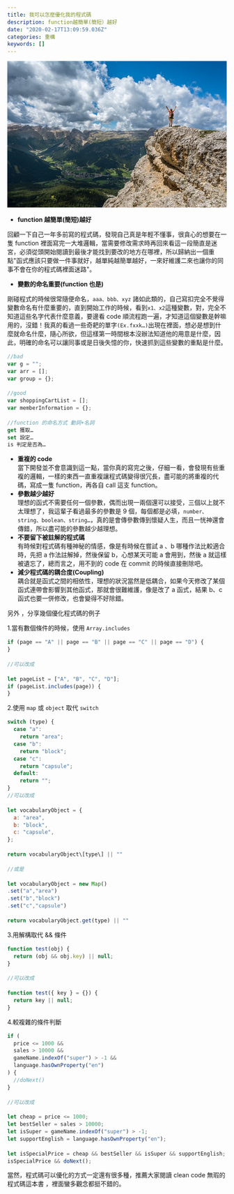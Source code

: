 ```yaml
---
title: 我可以怎麼優化我的程式碼
description: function越簡單(簡短）越好
date: "2020-02-17T13:09:59.036Z"
categories: 重構
keywords: []
---
```


![](/img/1__lwB__n7DxRX76Ba7Y2kEvkw.jpeg)

- **function 越簡單(簡短)越好**

回顧一下自己一年多前寫的程式碼，發現自己真是年輕不懂事，很貪心的想要在一隻 function 裡面寫完一大堆邏輯，當需要修改需求時再回來看這一段簡直是迷宮，必須從頭開始閱讀到最後才能找到要改的地方在哪裡，所以歸納出一個重點"函式應該只要做一件事就好，越單純越簡單越好，一來好維護二來也讓你的同事不會在你的程式碼裡面迷路"。

- **變數的命名重要(function 也是)**

剛碰程式的時候很常隨便命名，`aaa、bbb、xyz` 諸如此類的，自己寫扣完全不覺得變數命名有什麼重要的，直到開始工作的時候，看到`x1、x2`這種變數，對，完全不知道這些名字代表什麼意義，要邊看 code 順流程跑一遍，才知道這個變數是幹嘛用的，沒錯！我真的看過一些奇耙的單字`(Ex.fxxk…)`出現在裡面，想必是想到什麼就命名什麼，隨心所欲，但這樣第一時間根本沒辦法知道他的用意是什麼，因此，明確的命名可以讓同事或是日後失憶的你，快速抓到這些變數的重點是什麼。

```javascript
//bad
var g = "";
var arr = [];
var group = {};

//good
var shoppingCartList = [];
var memberInformation = {};

//function 的命名方式 動詞+名詞
get 獲取…
set 設定…
is 判定是否為…
```

- **重複的 code**  
  當下開發並不會意識到這一點，當你真的寫完之後，仔細一看，會發現有些重複的邏輯，一樣的東西一直重複讓程式碼變得很冗長，盡可能的將重複的代碼，寫成一隻 function，再各自 call 這支 function。
- **參數越少越好**  
  理想的函式不需要任何一個參數，偶而出現一兩個還可以接受，三個以上就不太理想了，我這輩子看過最多的參數是 9 個，每個都是必填，`number、string、boolean、string…`，真的是會傳參數傳到懷疑人生，而且一恍神還會傳錯，所以盡可能的參數越少越理想。
- **不要留下被註解的程式碼**  
  有時候對程式碼有種神秘的情感，像是有時候在嘗試 a 、b 哪種作法比較適合時，先把 a 作法註解掉，然後保留 b，心想某天可能 a 會用到，然後 a 就這樣被遺忘了，總而言之，用不到的 code 在 commit 的時候直接刪除吧。
- **減少程式碼的耦合度(Coupling)**  
  耦合就是函式之間的相依性，理想的狀況當然是低耦合，如果今天修改了某個函式連帶會影響到其他函式，那就會很難維護，像是改了 a 函式，結果 b、c 函式也要一併修改，也會變得不好除錯。

另外 ，分享幾個優化程式碼的例子

1.當有數個條件的時候，使用 `Array.includes`

```javascript
if (page == "A" || page == "B" || page == "C" || page == "D") {
}

//可以改成

let pageList = ["A", "B", "C", "D"];
if (pageList.includes(page)) {
}
```

2.使用 `map` 或 `object` 取代 `switch`

```javascript
switch (type) {
  case "a":
    return "area";
  case "b":
    return "block";
  case "c":
    return "capsule";
  default:
    return "";
}
//可以改成

let vocabularyObject = {
  a: "area",
  b: "block",
  c: "capsule",
};

return vocabularyObject\[type\] || ""

//或是

let vocabularyObject = new Map()
.set("a","area")
.set("b","block")
.set("c","capsule")

return vocabularyObject.get(type) || ""
```

3.用解構取代 && 條件

```javascript
function test(obj) {
  return (obj && obj.key) || null;
}

//可以改成

function test({ key } = {}) {
  return key || null;
}
```

4.較複雜的條件判斷

```javascript
if (
  price <= 1000 &&
  sales > 10000 &&
  gameName.indexOf("super") > -1 &&
  language.hasOwnProperty("en")
) {
  //doNext()
}

//可以改成

let cheap = price <= 1000;
let bestSeller = sales > 10000;
let isSuper = gameName.indexOf("super") > -1;
let supportEnglish = language.hasOwnProperty("en");

let isSpecialPrice = cheap && bestSeller && isSuper && supportEnglish;
isSpecialPrice && doNext();
```

當然，程式碼可以優化的方式一定還有很多種，推薦大家閱讀 clean code 無瑕的程式碼這本書 ，裡面蠻多觀念都挺不錯的。
